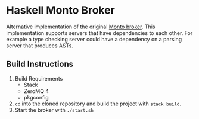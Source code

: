 Haskell Monto Broker
====================

Alternative implementation of the original [Monto broker](https://bitbucket.org/inkytonik/monto).
This implementation supports servers that have dependencies to each other. For
example a type checking server could have a dependency on a parsing server that
produces ASTs.

Build Instructions
------------------

1. Build Requirements
    * Stack
    * ZeroMQ 4
    * pkgconfig
2. `cd` into the cloned repository and build the project with `stack build`.
3. Start the broker with `./start.sh`